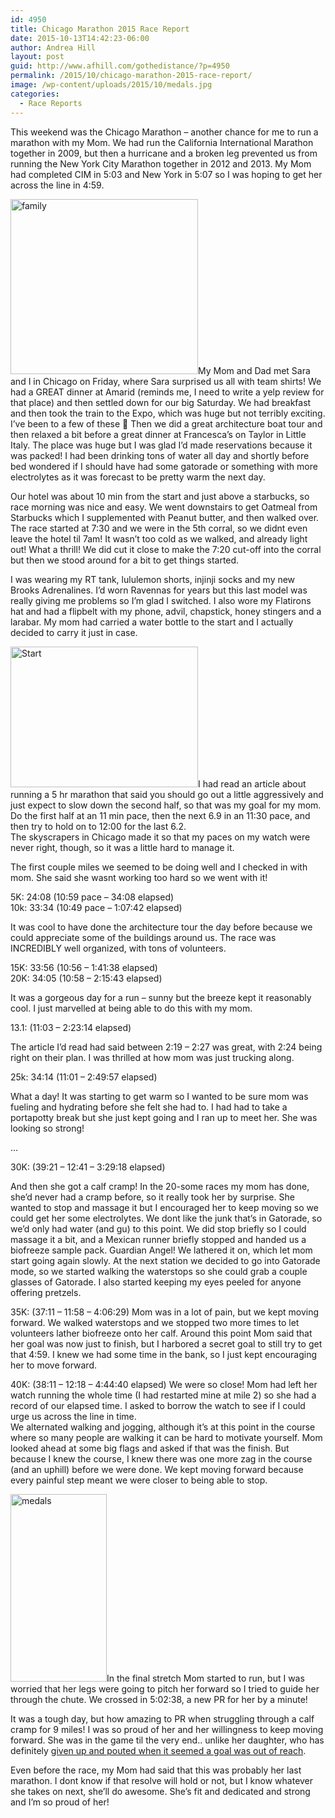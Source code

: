 ```yaml
---
id: 4950
title: Chicago Marathon 2015 Race Report
date: 2015-10-13T14:42:23-06:00
author: Andrea Hill
layout: post
guid: http://www.afhill.com/gothedistance/?p=4950
permalink: /2015/10/chicago-marathon-2015-race-report/
image: /wp-content/uploads/2015/10/medals.jpg
categories:
  - Race Reports
---
```

This weekend was the Chicago Marathon &#8211; another chance for me to run a marathon with my Mom. We had run the California International Marathon together in 2009, but then a hurricane and a broken leg prevented us from running the New York City Marathon together in 2012 and 2013. My Mom had completed CIM in 5:03 and New York in 5:07 so I was hoping to get her across the line in 4:59.

[<img src="http://www.afhill.com/gothedistance/wp-content/uploads/2015/10/family-300x280.png" alt="family" width="300" height="280" class="alignright size-medium wp-image-4954" srcset="http://www.afhill.com/gothedistance/wp-content/uploads/2015/10/family-300x280.png 300w, http://www.afhill.com/gothedistance/wp-content/uploads/2015/10/family.png 737w" sizes="(max-width: 300px) 100vw, 300px" />](http://www.afhill.com/gothedistance/wp-content/uploads/2015/10/family.png)My Mom and Dad met Sara and I in Chicago on Friday, where Sara surprised us all with team shirts! We had a GREAT dinner at Amarid (reminds me, I need to write a yelp review for that place) and then settled down for our big Saturday. We had breakfast and then took the train to the Expo, which was huge but not terribly exciting. I&#8217;ve been to a few of these 🙂 Then we did a great architecture boat tour and then relaxed a bit before a great dinner at Francesca&#8217;s on Taylor in Little Italy. The place was huge but I was glad I&#8217;d made reservations because it was packed! I had been drinking tons of water all day and shortly before bed wondered if I should have had some gatorade or something with more electrolytes as it was forecast to be pretty warm the next day. 

Our hotel was about 10 min from the start and just above a starbucks, so race morning was nice and easy. We went downstairs to get Oatmeal from Starbucks which I supplemented with Peanut butter, and then walked over. The race started at 7:30 and we were in the 5th corral, so we didnt even leave the hotel til 7am! It wasn&#8217;t too cold as we walked, and already light out! What a thrill! We did cut it close to make the 7:20 cut-off into the corral but then we stood around for a bit to get things started. 

I was wearing my RT tank, lululemon shorts, injinji socks and my new Brooks Adrenalines. I&#8217;d worn Ravennas for years but this last model was really giving me problems so I&#8217;m glad I switched. I also wore my Flatirons hat and had a flipbelt with my phone, advil, chapstick, honey stingers and a larabar. My mom had carried a water bottle to the start and I actually decided to carry it just in case. 

[<img src="http://www.afhill.com/gothedistance/wp-content/uploads/2015/10/IMG_0106-300x225.jpg" alt="Start" width="300" height="225" class="alignleft size-medium wp-image-4958" srcset="http://www.afhill.com/gothedistance/wp-content/uploads/2015/10/IMG_0106-300x225.jpg 300w, http://www.afhill.com/gothedistance/wp-content/uploads/2015/10/IMG_0106-1024x768.jpg 1024w, http://www.afhill.com/gothedistance/wp-content/uploads/2015/10/IMG_0106.jpg 1280w" sizes="(max-width: 300px) 100vw, 300px" />](http://www.afhill.com/gothedistance/wp-content/uploads/2015/10/IMG_0106.jpg)I had read an article about running a 5 hr marathon that said you should go out a little aggressively and just expect to slow down the second half, so that was my goal for my mom. Do the first half at an 11 min pace, then the next 6.9 in an 11:30 pace, and then try to hold on to 12:00 for the last 6.2.  
The skyscrapers in Chicago made it so that my paces on my watch were never right, though, so it was a little hard to manage it. 

The first couple miles we seemed to be doing well and I checked in with mom. She said she wasnt working too hard so we went with it! 

5K: 24:08 (10:59 pace &#8211; 34:08 elapsed)  
10k: 33:34 (10:49 pace &#8211; 1:07:42 elapsed)

It was cool to have done the architecture tour the day before because we could appreciate some of the buildings around us. The race was INCREDIBLY well organized, with tons of volunteers. 

15K: 33:56 (10:56 &#8211; 1:41:38 elapsed)  
20K: 34:05 (10:58 &#8211; 2:15:43 elapsed)

It was a gorgeous day for a run &#8211; sunny but the breeze kept it reasonably cool. I just marvelled at being able to do this with my mom. 

13.1: (11:03 &#8211; 2:23:14 elapsed)

The article I&#8217;d read had said between 2:19 &#8211; 2:27 was great, with 2:24 being right on their plan. I was thrilled at how mom was just trucking along. 

25k: 34:14 (11:01 &#8211; 2:49:57 elapsed)

What a day! It was starting to get warm so I wanted to be sure mom was fueling and hydrating before she felt she had to. I had had to take a portapotty break but she just kept going and I ran up to meet her. She was looking so strong! 

&#8230;

30K: (39:21 &#8211; 12:41 &#8211; 3:29:18 elapsed)

And then she got a calf cramp! In the 20-some races my mom has done, she&#8217;d never had a cramp before, so it really took her by surprise. She wanted to stop and massage it but I encouraged her to keep moving so we could get her some electrolytes. We dont like the junk that&#8217;s in Gatorade, so we&#8217;d only had water (and gu) to this point. We did stop briefly so I could massage it a bit, and a Mexican runner briefly stopped and handed us a biofreeze sample pack. Guardian Angel! We lathered it on, which let mom start going again slowly. At the next station we decided to go into Gatorade mode, so we started walking the waterstops so she could grab a couple glasses of Gatorade. I also started keeping my eyes peeled for anyone offering pretzels. 

35K: (37:11 &#8211; 11:58 &#8211; 4:06:29) Mom was in a lot of pain, but we kept moving forward. We walked waterstops and we stopped two more times to let volunteers lather biofreeze onto her calf. Around this point Mom said that her goal was now just to finish, but I harbored a secret goal to still try to get that 4:59. I knew we had some time in the bank, so I just kept encouraging her to move forward. 

40K: (38:11 &#8211; 12:18 &#8211; 4:44:40 elapsed) We were so close! Mom had left her watch running the whole time (I had restarted mine at mile 2) so she had a record of our elapsed time. I asked to borrow the watch to see if I could urge us across the line in time.  
We alternated walking and jogging, although it&#8217;s at this point in the course where so many people are walking it can be hard to motivate yourself. Mom looked ahead at some big flags and asked if that was the finish. But because I knew the course, I knew there was one more zag in the course (and an uphill) before we were done. We kept moving forward because every painful step meant we were closer to being able to stop. 

[<img src="http://www.afhill.com/gothedistance/wp-content/uploads/2015/10/medals-154x300.jpg" alt="medals" width="154" height="300" class="alignright size-medium wp-image-4955" srcset="http://www.afhill.com/gothedistance/wp-content/uploads/2015/10/medals-154x300.jpg 154w, http://www.afhill.com/gothedistance/wp-content/uploads/2015/10/medals-525x1024.jpg 525w, http://www.afhill.com/gothedistance/wp-content/uploads/2015/10/medals.jpg 764w" sizes="(max-width: 154px) 100vw, 154px" />](http://www.afhill.com/gothedistance/wp-content/uploads/2015/10/medals.jpg)In the final stretch Mom started to run, but I was worried that her legs were going to pitch her forward so I tried to guide her through the chute. We crossed in 5:02:38, a new PR for her by a minute! 

It was a tough day, but how amazing to PR when struggling through a calf cramp for 9 miles! I was so proud of her and her willingness to keep moving forward. She was in the game til the very end.. unlike her daughter, who has definitely [given up and pouted when it seemed a goal was out of reach](http://www.afhill.com/gothedistance/2009/01/rock-and-roll-arizona-race-report/). 

Even before the race, my Mom had said that this was probably her last marathon. I dont know if that resolve will hold or not, but I know whatever she takes on next, she&#8217;ll do awesome. She&#8217;s fit and dedicated and strong and I&#8217;m so proud of her!